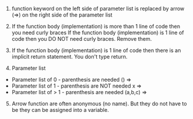 1. function keyword on the left side of parameter list is replaced by arrow (=>)
   on the right side of the parameter list

2. If the function body (implementation) is more than 1 line of code then you need curly braces
   If the function body (implementation) is 1 line of code then you DO NOT need curly braces. Remove them.

3. If the function body (implementation) is 1 line of code then there is an implicit return statement. You don't type return.

4. Parameter list

- Parameter list of 0 - parenthesis are needed () =>
- Parameter list of 1 - parenthesis are NOT needed x =>
- Parameter list of > 1 - parenthesis are needed (a,b,c) =>

5. Arrow function are often anonymous (no name). But they do not have to be they can be assigned into a variable.